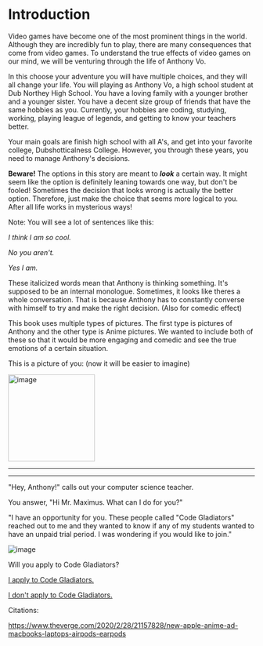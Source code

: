 # Introduction

Video games have become one of the most prominent things in the world. Although they are incredibly fun to play, there are many consequences that come from video games. To understand the true effects of video games on our mind, we will be venturing through the life of Anthony Vo. 

In this choose your adventure you will have multiple choices, and they will all change your life. You will playing as Anthony Vo, a high school student at Dub Northey High School. You have a loving family with a younger brother and a younger sister. You have a decent size group of friends that have the same hobbies as you. Currently, your hobbies are coding, studying, working, playing league of legends, and getting to know your teachers better. 

Your main goals are finish high school with all A's, and get into your favorite college, Dubshotticalness College. However, you through these years, you need to manage Anthony's decisions. 

**Beware!** The options in this story are meant to _**look**_ a certain way. It might seem like the option is definitely leaning towards one way, but don't be fooled! Sometimes the decision that looks wrong is actually the better option. Therefore, just make the choice that seems more logical to you. After all life works in mysterious ways!

Note: You will see a lot of sentences like this:

_I think I am so cool._

_No you aren't._

_Yes I am._

These italicized words mean that Anthony is thinking something. It's supposed to be an internal monologue. Sometimes, it looks like theres a whole conversation. That is because Anthony has to constantly converse with himself to try and make the right decision. (Also for comedic effect)

This book uses multiple types of pictures. The first type is pictures of Anthony and the other type is Anime pictures. We wanted to include both of these so that it would be more engaging and comedic and see the true emotions of a certain situation. 
 
This is a picture of you: (now it will be easier to imagine)

<img width="177" alt="image" src="https://github.com/Dubshott/CAT3Book/assets/55414361/f2372c03-f5fb-42db-a8d0-a8c8b4d472f9">

<hr>

<hr>

"Hey, Anthony!" calls out your computer science teacher. 

You answer, "Hi Mr. Maximus. What can I do for you?"

"I have an opportunity for you. These people called "Code Gladiators" reached out to me and they wanted to know if any of my students wanted to have an unpaid trial period. I was wondering if you would like to join." 

![image](https://github.com/Dubshott/CAT3Book/assets/55414361/a115b7f0-adac-4fff-8c7f-8b5fbee8ce73)


Will you apply to Code Gladiators?

[I apply to Code Gladiators.](/1.md)

[I don't apply to Code Gladiators.](/2.md) 

Citations: 

https://www.theverge.com/2020/2/28/21157828/new-apple-anime-ad-macbooks-laptops-airpods-earpods
